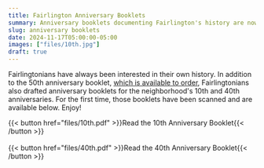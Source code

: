 ```yaml
---
title: Fairlington Anniversary Booklets
summary: Anniversary booklets documenting Fairlington's history are now available.
slug: anniversary booklets
date: 2024-11-17T05:00:00-05:00
images: ["files/10th.jpg"]
draft: true
---
```


Fairlingtonians have always been interested in their own history. In addition to the 50th anniversary booklet, [which is available to order](/fairlington-at-50/), Fairlingtonians also drafted anniversary booklets for the neighborhood's 10th and 40th anniversaries. For the first time, those booklets have been scanned and are available below. Enjoy!

{{< button href="files/10th.pdf" >}}Read the 10th Anniversary Booklet{{< /button >}}
<br><br>
{{< button href="files/40th.pdf" >}}Read the 40th Anniversary Booklet{{< /button >}}